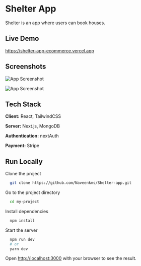 # Shelter App

Shelter is an app where users can book houses.

## Live Demo

https://shelter-app-ecommerce.vercel.app


## Screenshots

![App Screenshot](https://i.postimg.cc/YSgbKnkX/airbnb-clone.png)

![App Screenshot](https://naveenkms.github.io/my-portfolio/assets/project-img/shelter-app.png)


## Tech Stack

**Client:** React, TailwindCSS

**Server:** Next.js, MongoDB

**Authentication:** nextAuth

**Payment:** Stripe

## Run Locally

Clone the project

```bash
  git clone https://github.com/Naveenkms/Shelter-app.git
```

Go to the project directory

```bash
  cd my-project
```

Install dependencies

```bash
  npm install
```

Start the server

```bash
  npm run dev
  # or
  yarn dev
```

Open [http://localhost:3000](http://localhost:3000) with your browser to see the result.



